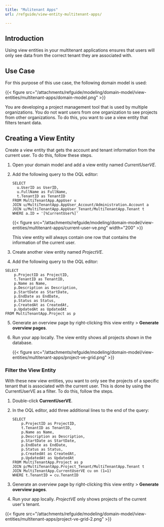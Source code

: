 ```yaml
---
title: "Mulitenant Apps"
url: /refguide/view-entity-multitenant-apps/

---
```


## Introduction

Using view entities in your multitenant applications ensures that users will only see data from the correct tenant they are associated with. 

## Use Case

For this purpose of this use case, the following domain model is used:

{{< figure src="/attachments/refguide/modeling/domain-model/view-entities/multitenant-apps/domain-model.png" >}}

You are developing a project management tool that is used by multiple organizations. You do not want users from one organization to see projects from other organizations. To do this, you want to use a view entity that filters tenant data.

## Creating a View Entity

Create a view entity that gets the account and tenant information from the current user. To do this, follow these steps.

1. Open your domain model and add a view entity named *CurrentUserVE*.
2. Add the following query to the OQL editor:

    ```
    SELECT
      u.UserID as UserID,
      u.FullName as FullName,
      t.TenantID as TenantID
    FROM MultiTenantApp.AppUser u
    JOIN u/MultiTenantApp.AppUser_Account/Administration.Account a
    JOIN u/MultiTenantApp.AppUser_Tenant/MultiTenantApp.Tenant t
    WHERE a.ID = '[%CurrentUser%]'
    ```

    {{< figure src="/attachments/refguide/modeling/domain-model/view-entities/multitenant-apps/current-user-ve.png" width="200" >}}

    This view entity will always contain one row that contains the information of the current user. 

3. Create another view entity named *ProjectVE*.
4. Add the following query to the OQL editor:

  ```
  SELECT
      p.ProjectID as ProjectID,
      t.TenantID as TenantID,
      p.Name as Name,
      p.Description as Description,
      p.StartDate as StartDate,
      p.EndDate as EndDate,
      p.Status as Status,
      p.CreatedAt as CreatedAt,
      p.UpdatedAt as UpdatedAt
  FROM MultiTenantApp.Project as p
  ```

5. Generate an overview page by right-clicking this view entity > **Generate overview pages**.
6. Run your app locally. The view entity shows all projects shown in the database. 

    {{< figure src="/attachments/refguide/modeling/domain-model/view-entities/multitenant-apps/project-ve-grid.png" >}}

### Filter the View Entity

With these new view entities, you want to only see the projects of a specific tenant that is associated with the current user. This is done by using the CurrentUserVE as a filter. To do this, follow the steps.

1. Double-click **CurrentUserVE**.
2. In the OQL editor, add three additional lines to the end of the query:

    ```
    SELECT
        p.ProjectID as ProjectID,
        t.TenantID as TenantID,
        p.Name as Name,
        p.Description as Description,
        p.StartDate as StartDate,
        p.EndDate as EndDate,
        p.Status as Status,
        p.CreatedAt as CreatedAt,
        p.UpdatedAt as UpdatedAt
    FROM MultiTenantApp.Project as p
    JOIN p/MultiTenantApp.Project_Tenant/MultiTenantApp.Tenant t
    JOIN MultiTenantApp.CurrentUserVE cu on (1=1)
    WHERE t.TenantID = cu.TenantID
    ```

3. Generate an overview page by right-clicking this view entity > **Generate overview pages**.
4. Run your app locally. *ProjectVE* only shows projects of the current user's tenant.

{{< figure src="/attachments/refguide/modeling/domain-model/view-entities/multitenant-apps/project-ve-grid-2.png" >}}
